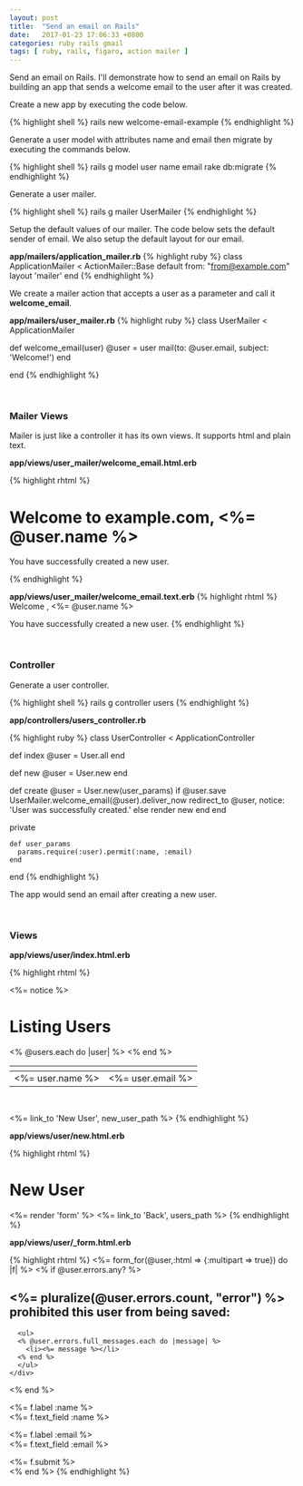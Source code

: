 ```yaml
---
layout: post
title:  "Send an email on Rails"
date:   2017-01-23 17:06:33 +0800
categories: ruby rails gmail
tags: [ ruby, rails, figaro, action mailer ]
---
```

<p>Send an email on Rails. I'll demonstrate how to send an email on Rails by building
an app that sends a welcome email to the user after it was created.</p>

<p>Create a new app by executing the code below.<p>

{% highlight shell %}
rails new welcome-email-example
{% endhighlight %}

<p>Generate a user model with attributes name and email then migrate by executing
the commands below.</p>

{% highlight shell %}
rails g model user name email
rake db:migrate
{% endhighlight %}

<p>Generate a user mailer.</p>

{% highlight shell %}
rails g mailer UserMailer
{% endhighlight %}

<p>Setup the default values of our mailer. The code below sets the default
sender of email. We also setup the default layout for our email.</p>

<b>app/mailers/application_mailer.rb</b>
{% highlight ruby %}
class ApplicationMailer < ActionMailer::Base
  default from: "from@example.com"
  layout 'mailer'
end
{% endhighlight %}

<p>We create a mailer action that accepts a user as a parameter and call it
<b>welcome_email</b>.</p>

<b>app/mailers/user_mailer.rb</b>
{% highlight ruby %}
class UserMailer < ApplicationMailer

  def welcome_email(user)
    @user = user
    mail(to: @user.email, subject: 'Welcome!')
  end

end
{% endhighlight %}

<br/>
<h3>Mailer Views</h3>
<p>Mailer is just like a controller it has its own views. It supports html and plain text.</p>
<b>app/views/user_mailer/welcome_email.html.erb</b>

{% highlight rhtml %}
<!DOCTYPE html>
<html>
  <head>
    <meta content='text/html; charset=UTF-8' http-equiv='Content-Type' />
  </head>
  <body>
    <h1>Welcome to example.com, <%= @user.name %></h1>
    <p>
      You have successfully created a new user.
    </p>
  </body>
</html>
{% endhighlight %}

<b>app/views/user_mailer/welcome_email.text.erb</b>
{% highlight rhtml %}
Welcome , <%= @user.name %>

You have successfully created a new user.
{% endhighlight %}

<br/>
<h3>Controller</h3>

<p>Generate a user controller.</p>

{% highlight shell %}
rails g controller users
{% endhighlight %}

<b>app/controllers/users_controller.rb</b>

{% highlight ruby %}
class UserController < ApplicationController

  def index
    @user = User.all
  end

  def new
    @user = User.new
  end

  def create
    @user = User.new(user_params)
    if @user.save
      UserMailer.welcome_email(@user).deliver_now
      redirect_to @user, notice: 'User was successfully created.'
    else
      render new
    end
  end

  private

    def user_params
      params.require(:user).permit(:name, :email)
    end

end
{% endhighlight %}

<p>The app would send an email after creating a new user.</p>

<br/>
<h3>Views</h3>

<b>app/views/user/index.html.erb</b>

{% highlight rhtml %}
<p id="notice"><%= notice %></p>
<h1>Listing Users</h1>

<table>
  <thead>
    <tr>
      <th colspan="3"></th>
    </tr>
  </thead>

  <tbody>
    <% @users.each do |user| %>
      <tr>
        <td><%= user.name %></td>
        <td><%= user.email %></td>
      </tr>
    <% end %>
  </tbody>
</table>

<br>

<%= link_to 'New User', new_user_path %>
{% endhighlight %}

<b>app/views/user/new.html.erb</b>

{% highlight rhtml %}
<h1>New User</h1>
<%= render 'form' %>
<%= link_to 'Back', users_path %>
{% endhighlight %}

<b>app/views/user/_form.html.erb</b>

{% highlight rhtml %}
<%= form_for(@user,:html => {:multipart => true}) do |f| %>
  <% if @user.errors.any? %>
    <div id="error_explanation">
      <h2><%= pluralize(@user.errors.count, "error") %> prohibited this user from being saved:</h2>

      <ul>
      <% @user.errors.full_messages.each do |message| %>
        <li><%= message %></li>
      <% end %>
      </ul>
    </div>
  <% end %>

  <p>
    <%= f.label :name %><br/>
    <%= f.text_field :name %>
  </p>
  <p>
    <%= f.label :email %><br/>
    <%= f.text_field :email %>
  </p>
  <div class="actions">
    <%= f.submit %>
  </div>
<% end %>
{% endhighlight %}
